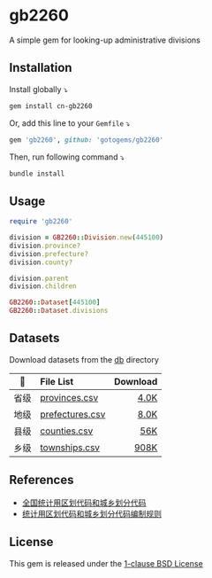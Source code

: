 # gb2260

A simple gem for looking-up administrative divisions

## Installation

Install globally ⤵️

```zsh
gem install cn-gb2260
```

Or, add this line to your `Gemfile` ⤵️

```ruby
gem 'gb2260', github: 'gotogems/gb2260'
```

Then, run following command ⤵️

```zsh
bundle install
```

## Usage

```ruby
require 'gb2260'

division = GB2260::Division.new(445100)
division.province?
division.prefecture?
division.county?
```

```ruby
division.parent
division.children
```

```ruby
GB2260::Dataset[445100]
GB2260::Dataset.divisions
```

## Datasets

Download datasets from the [db](./db) directory

|  📁  | File List                               |                              Download |
| :--: | :-------------------------------------- | ------------------------------------: |
| 省级 | [provinces.csv](./db/provinces.csv)     |   [4.0K](https://dub.sh/cn-provinces) |
| 地级 | [prefectures.csv](./db/prefectures.csv) | [8.0K](https://dub.sh/cn-prefectures) |
| 县级 | [counties.csv](./db/counties.csv)       |     [56K](https://dub.sh/cn-counties) |
| 乡级 | [townships.csv](./db/townships.csv)     |   [908K](https://dub.sh/cn-townships) |

## References

- [全国统计用区划代码和城乡划分代码](https://www.stats.gov.cn/sj/tjbz/tjyqhdmhcxhfdm/2023/index.html)
- [统计用区划代码和城乡划分代码编制规则](https://www.stats.gov.cn/sj/tjbz/gjtjbz/202302/t20230213_1902741.html)

## License

This gem is released under the [1-clause BSD License](https://opensource.org/license/bsd-1-clause)
